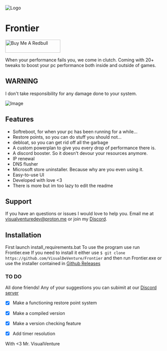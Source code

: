 
![Logo](https://i.imgur.com/dNwR4F6.png)

# Frontier

<a href="https://www.buymeacoffee.com/visualventure" target="_blank"><img src="https://cdn.buymeacoffee.com/buttons/default-orange.png" alt="Buy Me A Redbull" height="41" width="174"></a>

When your performance fails you, we come in clutch. Coming with 20+ tweaks to boost your pc performance both inside and outside of games.

## WARNING
 I don't take responsibility for any damage done to your system.


![Image](images/frontier_banner.png)


## Features

- Softreboot, for when your pc has been running for a while...
- Restore points, so you can do stuff you should not...
- debloat, so you can get rid off all the garbage
- A custom powerplan to give you every drop of performance there is.
- A discord booster. So it doesn't devour your resources anymore.
- IP renewal
- DNS flusher
- Microsoft store uninstaller. Because why are you even using it.
- Easy-to-use UI
- Developed with love <3
- There is more but im too lazy to edit the readme


## Support

If you have an questions or issues I would love to help you. Email me at visualventuredev@proton.me or join my [Discord](https://discord.gg/GkhwF53JbF).


## Installation
First launch install_requirements.bat
To use the program use run Frontier.exe 
If you need to install it either use 
`$ git clone https://github.com/VisualDeVenture/Frontier`
 and then run Frontier.exe or use the installer contained in [Github Releases](https://github.com/VisualDeVenture/Frontier/releases)

### TO DO
All done friends! Any of your suggestions you can subimit at our [Discord server](https://discord.gg/GkhwF53JbF)
- [x] Make a functioning restore point system
- [x] Make a compiled version
- [x] Make a version checking feature
- [x] Add timer resolution

    
With <3 Mr. VisualVenture
